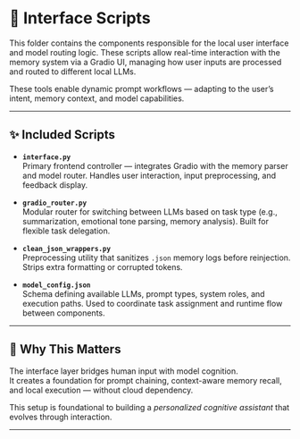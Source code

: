 # 🧩 Interface Scripts

This folder contains the components responsible for the local user interface and model routing logic. These scripts allow real-time interaction with the memory system via a Gradio UI, managing how user inputs are processed and routed to different local LLMs.

These tools enable dynamic prompt workflows — adapting to the user’s intent, memory context, and model capabilities.

---

## ✨ Included Scripts

- **`interface.py`**  
  Primary frontend controller — integrates Gradio with the memory parser and model router. Handles user interaction, input preprocessing, and feedback display.

- **`gradio_router.py`**  
  Modular router for switching between LLMs based on task type (e.g., summarization, emotional tone parsing, memory analysis). Built for flexible task delegation.

- **`clean_json_wrappers.py`**  
  Preprocessing utility that sanitizes `.json` memory logs before reinjection. Strips extra formatting or corrupted tokens.

- **`model_config.json`**  
  Schema defining available LLMs, prompt types, system roles, and execution paths. Used to coordinate task assignment and runtime flow between components.

---

## 🧠 Why This Matters

The interface layer bridges human input with model cognition.  
It creates a foundation for prompt chaining, context-aware memory recall, and local execution — without cloud dependency.

This setup is foundational to building a *personalized cognitive assistant* that evolves through interaction.

---

